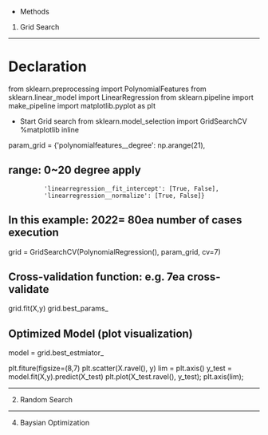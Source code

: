 
* Methods

1. Grid Search
---------------------------------------------------------------
# Declaration
from sklearn.preprocessing import PolynomialFeatures
from sklearn.linear_model import LinearRegression
from sklearn.pipeline import make_pipeline
import matplotlib.pyplot as plt

* Start Grid search
from sklearn.model_selection import GridSearchCV
%matplotlib inline

param_grid = {'polynomialfeatures__degree': np.arange(21),
## range: 0~20 degree apply
              'linearregression__fit_intercept': [True, False],
              'linearregression__normalize': [True, False]}
## In this example: 20*2*2= 80ea number of cases  execution

grid = GridSearchCV(PolynomialRegression(), param_grid, cv=7)
## Cross-validation function: e.g. 7ea cross-validate

grid.fit(X,y)
grid.best_params_

## Optimized Model (plot visualization)
model = grid.best_estmiator_

plt.fiture(figsize=(8,7)
plt.scatter(X.ravel(), y)
lim = plt.axis()
y_test = model.fit(X,y).predict(X_test)
plt.plot(X_test.ravel(), y_test);
plt.axis(lim);

-----------------------------------------------------------------

2. Random Search
-----------------------------------------------------------------






4. Baysian Optimization
